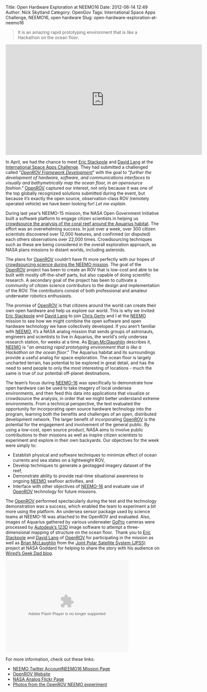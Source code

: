 Title: Open Hardware Exploration at NEEMO16
Date: 2012-06-14 12:49
Author: Nick Skytland
Category: OpenGov
Tags: International Space Apps Challenge, NEEMO16, open hardware
Slug: open-hardware-exploration-at-neemo16

> It is an amazing rapid prototyping environment that is like a
> Hackathon on the ocean floor.

<iframe src="http://player.vimeo.com/video/44088059?portrait=0&amp;color=ff9933" width="640" height="360" frameborder="0" webkitallowfullscreen mozallowfullscreen allowfullscreen></iframe>

In April, we had the chance to meet [Eric Stackpole][] and [David
Lang][] at the [International Space Apps Challenge][]. They had
submitted a challenged called “*[OpenROV Framework Development][]*” with
the goal to “*further the development of hardware, software, and
communications interfaces to visually and bathymetrically map the ocean
floor, in an opensource fashion*.” [OpenROV][] captured our interest,
not only because it was one of the top globally recognized solutions
submitted during the event, but because it’s exactly the open source,
observation-class ROV (remotely operated vehicle) we have been looking
for! *Let me explain.*

During last year’s NEEMO-15 mission, the NASA Open Government Initiative
built a software platform to engage citizen scientists in helping us
[crowdsource the analysis of the coral reef around the Aquarius
habitat][]. The effort was an overwhelming success. In just over a week,
over 300 citizen scientists discovered over 12,000 features, and
confirmed (or disputed) each others observations over 22,000 times.
Crowdsourcing techniques such as these are being considered in the
overall exploration approach, as NASA plans missions to distant worlds,
including asteroids.

The plans for [OpenROV][] couldn’t have fit more perfectly with our
hopes of [crowdsourcing science during the NEEMO mission][]. The goal of
the [OpenROV][] project has been to create an ROV that is low-cost and
able to be built with mostly off-the-shelf parts, but also capable of
doing scientific research. A secondary goal of the project has been to
cultivate a community of citizen science contributors to the design and
implementation of the ROV. The contributors consist of both professional
and amateur underwater robotics enthusiasts.

The promise of [OpenROV][] is that citizens around the world can create
their own open hardware and help us explore our world. This is why we
invited [Eric Stackpole][] and [David Lang][] to join [Chris Gerty][]
and I at the [NEEMO][] mission to see how we might combine the open
software and open hardware technology we have collectively developed. If
you aren’t familiar with [NEEMO][], it’s a NASA analog mission that
sends groups of astronauts, engineers and scientists to live in
Aquarius, the world's only undersea research station, for weeks at a
time. As [Brian McGlaughlin][] describes it, [NEEMO][] is "*an amazing
rapid prototyping environment that is like a Hackathon on the ocean
floor*." The Aquarius habitat and its surroundings provide a useful
analog for space exploration. The ocean floor is largely uncharted
terrain, has potential to be explored in great detail, and has the need
to send people to only the most interesting of locations - much the same
is true of our potential off-planet destinations.

The team’s focus during [NEEMO-16][NEEMO] was specifically to
demonstrate how open hardware can be used to take imagery of local
undersea environments, and then feed this data into applications that
visualize or crowdsource the analysis, in order that we might better
understand extreme environments. From a technical perspective, the test
evaluated the opportunity for incorporating open source hardware
technology into the program, learning both the benefits and challenges
of an open, distributed development network. The larger benefit of
incorporating [OpenROV][] is the potential for the engagement and
involvement of the general public. By using a low-cost, open source
product, NASA aims to involve public contributions to their missions as
well as inspire citizen scientists to experiment and explore in their
own backyards. Our objectives for the week were simply to:

-   Establish physical and software techniques to minimize effect of
    ocean currents and sea states on a lightweight ROV,
-   Develop techniques to generate a geotagged imagery dataset of the
    reef,
-   Demonstrate ability to provide real-time situational awareness to
    ongoing [NEEMO][] seafloor activities, and
-   Interface with other objectives of [NEEMO-16][NEEMO] and evaluate
    use of [OpenROV][] technology for future missions.

The [OpenROV][] performed spectacularly during the test and the
technology demonstration was a success, which enabled the team to
experiment a bit more using the platform. An undersea sensor package
used by science teams at NEEMO-16 was attached to the OpenROV and
evaluated. Also, images of Aquarius gathered by various underwater
[GoPro][] cameras were processed by [Autodesk’s 123D][] image software
to attempt a three-dimensional mapping of structure on the ocean floor.
 Thank you to [Eric Stackpole][] and [David Lang][] of [OpenROV][1] for
participating in the mission as well as [Brian McLaughlin][Brian
McGlaughlin] from the [Joint Polar Satellite System (JPSS)][] project at
NASA Goddard for helping to share the story with his audience on
[Wired’s Geek Dad blog][].

<p>
<object width="640" height="420">
<param name="flashvars" value="offsite=true⟨=en-us&amp;page_show_url=%2Fphotos%2Fspaceappschallenge%2Fsets%2F72157630065411827%2Fshow%2F&amp;page_show_back_url=%2Fphotos%2Fspaceappschallenge%2Fsets%2F72157630065411827%2F&amp;set_id=72157630065411827&amp;jump_to="></param><param name="movie" value="http://www.flickr.com/apps/slideshow/show.swf?v=109615"></param><param name="allowFullScreen" value="true"></param>

<embed type="application/x-shockwave-flash" src="http://www.flickr.com/apps/slideshow/show.swf?v=109615" allowfullscreen="true" flashvars="offsite=true⟨=en-us&amp;page_show_url=%2Fphotos%2Fspaceappschallenge%2Fsets%2F72157630065411827%2Fshow%2F&amp;page_show_back_url=%2Fphotos%2Fspaceappschallenge%2Fsets%2F72157630065411827%2F&amp;set_id=72157630065411827&amp;jump_to=" width="400" height="300">
</embed>
</object>
</p>
For more information, check out these links:

-   [NEEMO Twitter Account][][NEEMO16 Mission Page][NEEMO]
-   [OpenROV Website][OpenROV]
-   [NASA Analog Flickr Page][]
-   [Photos from the OpenROV NEEMO experiment][]

 

  [Eric Stackpole]: http://twitter.com/#!/Eerrp
  [David Lang]: http://twitter.com/#!/davidtlang
  [International Space Apps Challenge]: http://spaceappschallenge.org
  [OpenROV Framework Development]: http://spaceappschallenge.org/challenge/openrov-framework-development
  [OpenROV]: http://openrov.com/
  [crowdsource the analysis of the coral reef around the Aquarius
  habitat]: http://open.nasa.gov/blog/2011/11/01/a-standing-army-of-virtual-aquanauts%20
  [crowdsourcing science during the NEEMO mission]: http://open.nasa.gov/blog/2011/10/19/crowdsourcing-science-at-neemo-15/
  [Chris Gerty]: http://www.twitter.com/gerty
  [NEEMO]: http://www.nasa.gov/mission_pages/NEEMO/index.html
  [Brian McGlaughlin]: http://www.wired.com/geekdad/author/bjmclaughlin/
  [GoPro]: http://gopro.com/
  [Autodesk’s 123D]: http://www.123dapp.com/
  [1]: http://www.openrov.com
  [Joint Polar Satellite System (JPSS)]: http://www.nesdis.noaa.gov/jpss/
  [Wired’s Geek Dad blog]: http://twitter.com/wiredgeekdad
  [NEEMO Twitter Account]: https://twitter.com/#!/NASA_NEEMO
  [NASA Analog Flickr Page]: http://www.flickr.com/photos/40054892@N06/
  [Photos from the OpenROV NEEMO experiment]: http://www.flickr.com/photos/spaceappschallenge/sets/72157630065411827/
